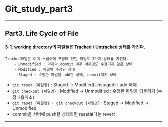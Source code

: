 # Git_study_part3

-----------
## Part3. Life Cycle of File

#### 3-1. working  directory의 파일들은 Tracked / Untracked 상태를 가진다.
```
Tracked파일은 이미 스냅샷에 포함돼 있던 파일로 3가지 상태를 가진다.
	- Unmodified : 마지막 commit 이후 아무것도 수정되지 않은 상태
	- Modified : 파일이 수정된 상태
	- Staged : 수정한 파일을 add한 상태, commit대기 상태
```
 - `git reset {파일명}` : Staged → Modified(Unstaged) : add 해제
 - `git checkout {파일명}` : Modified → Unmodified : 수정한 파일을 되돌리기 (수정내용취소)
 - `git reset {파일명} + git checkout {파일명}` : Staged → Modified → Unmodified
 - commit을 서버에 push한 상태라면 reset보다는 revert
-----------